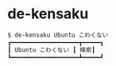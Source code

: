 # de-kensaku

```sh
$ de-kensaku Ubuntu こわくない
┏━━━━━━━━━━━━━━━━━━━┳━━━━━┓
┃ Ubuntu こわくない ┃ 検索┃
┗━━━━━━━━━━━━━━━━━━━┻━━━━━┛
```
